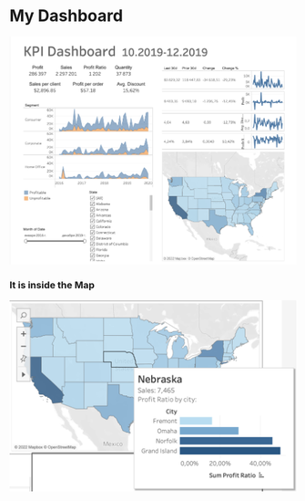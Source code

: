 # My Dashboard
<p align="center"><img  src="https://github.com/victorjulyin/DE-101/blob/main/Module3/3.8%20Tableau/pics/3.8_dash1.png"></p>


### It is inside the Map
<p align="center"><img  src="https://github.com/victorjulyin/DE-101/blob/main/Module3/3.8%20Tableau/pics/3.8_dash2.png"></p>